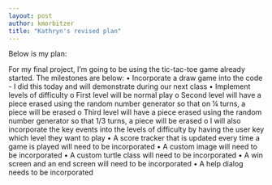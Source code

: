 ```yaml
---
layout: post
author: kmorbitzer
title: "Kathryn's revised plan"
---
```


Below is my plan:

For my final project, I’m going to be using the tic-tac-toe game already started.  The milestones are below:
•	Incorporate a draw game into the code  - I did this today and will demonstrate during our next class
•	Implement levels of difficulty
o	First level will be normal play
o	Second level will have a piece erased using the random number generator so that on ¼ turns, a piece will be erased
o	Third level will have a piece erased using the random number generator so that 1/3 turns, a piece will be erased
o	I will also incorporate the key events into the levels of difficulty by having the user key which level they want to play
•	A score tracker that is updated every time a game is played will need to be incorporated
•	A custom image will need to be incorporated
•	A custom turtle class will need to be incorporated
•	A win screen and an end screen will need to be incorporated
•	A help dialog needs to be incorporated
